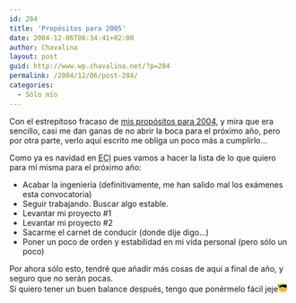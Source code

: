 ```yaml
---
id: 284
title: 'Propósitos para 2005'
date: 2004-12-06T06:34:41+02:00
author: Chavalina
layout: post
guid: http://www.wp.chavalina.net/?p=284
permalink: /2004/12/06/post-284/
categories:
  - Sólo mío
---
```

Con el estrepitoso fracaso de <a href="http://www.chavalina.net/creditos.php" target="_blank">mis propósitos para 2004</a>, y mira que era sencillo, casi me dan ganas de no abrir la boca para el próximo a&ntilde;o, pero por otra parte, verlo aquí escrito me obliga un poco más a cumplirlo…

Como ya es navidad en <acronym title="El Corte Inglés, como no">ECI</acronym> pues vamos a hacer la lista de lo que quiero para mí misma para el próximo a&ntilde;o:

  * Acabar la ingeniería (definitivamente, me han salido mal los exámenes esta convocatoria)
  * Seguir trabajando. Buscar algo estable.
  * Levantar mi proyecto #1
  * Levantar mi proyecto #2
  * Sacarme el carnet de conducir (donde dije digo…)
  * Poner un poco de orden y estabilidad en mi vida personal (pero sólo un poco)

Por ahora sólo esto, tendré que a&ntilde;adir más cosas de aquí a final de a&ntilde;o, y seguro que no serán pocas.  
Si quiero tener un buen balance después, tengo que ponérmelo fácil jeje![gafas](/imagenes/emoticonos/gafas.gif)